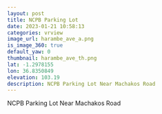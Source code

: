```yaml
---
layout: post
title: NCPB Parking Lot
date: 2023-01-21 10:58:13
categories: vrview
image_url: harambe_ave_a.png
is_image_360: true
default_yaw: 0
thumbnail: harambe_ave_th.png
lat: -1.2978155
lon: 36.8350849
elevation: 103.19
description: NCPB Parking Lot Near Machakos Road
---
```

NCPB Parking Lot Near Machakos Road
